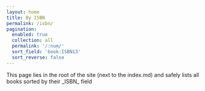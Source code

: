 ```yaml
---
layout: home
title: By ISBN
permalink: /isbn/
pagination: 
  enabled: true
  collection: all
  permalink: '/:num/'
  sort_field: 'book:ISBN13'
  sort_reverse: false
---
```



<p>This page lies in the root of the site (next to the index.md) and safely lists all books sorted by their _ISBN_ field</p>
